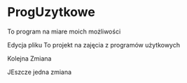 ﻿# ProgUzytkowe

To program na miare moich możliwości

Edycja pliku
To projekt na zajęcia z programów użytkowych

Kolejna Zmiana

JEszcze jedna zmiana